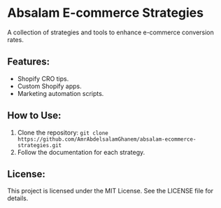 # Absalam E-commerce Strategies
A collection of strategies and tools to enhance e-commerce conversion rates.

## Features:
- Shopify CRO tips.
- Custom Shopify apps.
- Marketing automation scripts.

## How to Use:
1. Clone the repository: `git clone https://github.com/AmrAbdelsalamGhanem/absalam-ecommerce-strategies.git`
2. Follow the documentation for each strategy.

## License:
This project is licensed under the MIT License. See the LICENSE file for details.
